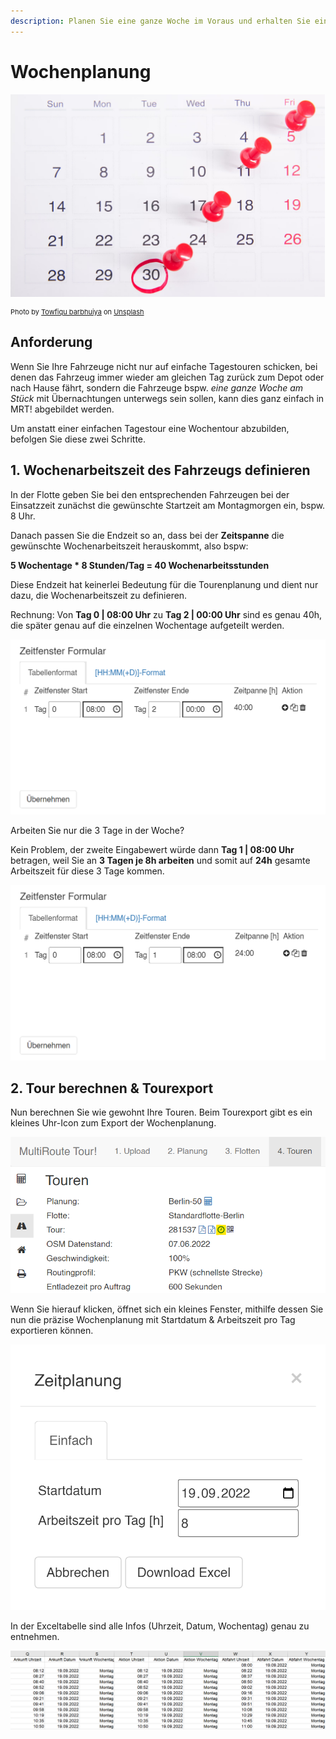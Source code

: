 ```yaml
---
description: Planen Sie eine ganze Woche im Voraus und erhalten Sie einen detaillierten Plan, wer wann wo hinfahren muss.
---
```


# Wochenplanung

![!](assets/Wochenplanung.png)

<div style="font-size: 11px">Photo by <a href="https://unsplash.com/de/@towfiqu999999">Towfiqu barbhuiya</a> on <a href="https://unsplash.com/de/fotos/einen-kalender-mit-daran-angehefteten-roten-druckknopfen-bwOAixLG0uc">Unsplash</a></div>

## Anforderung 
Wenn Sie Ihre Fahrzeuge nicht nur auf einfache Tagestouren schicken, bei denen das Fahrzeug immer wieder am gleichen Tag zurück zum Depot oder nach Hause fährt, sondern die Fahrzeuge bspw. *eine ganze Woche am Stück* mit Übernachtungen unterwegs sein sollen, kann dies ganz einfach in MRT! abgebildet werden. 

Um anstatt einer einfachen Tagestour eine Wochentour abzubilden, befolgen Sie diese zwei Schritte.

## 1. Wochenarbeitszeit des Fahrzeugs definieren 

In der Flotte geben Sie bei den entsprechenden Fahrzeugen bei der Einsatzzeit zunächst die gewünschte Startzeit am Montagmorgen ein, bspw. 8 Uhr. 

Danach passen Sie die Endzeit so an, dass bei der **Zeitspanne** die gewünschte Wochenarbeitszeit herauskommt, also bspw:

**5 Wochentage * 8 Stunden/Tag = 40 Wochenarbeitsstunden**

Diese Endzeit hat keinerlei Bedeutung für die Tourenplanung und dient nur dazu, die Wochenarbeitszeit zu definieren. 

Rechnung: Von **Tag 0 | 08:00 Uhr** zu **Tag 2 | 00:00 Uhr** sind es genau 40h, die später genau auf die einzelnen Wochentage aufgeteilt werden. 

![](assets/wochenplanung-40h.png)

Arbeiten Sie nur die 3 Tage in der Woche?

Kein Problem, der zweite Eingabewert würde dann **Tag 1 | 08:00 Uhr** betragen, weil Sie an **3 Tagen je 8h arbeiten** und somit auf **24h** gesamte Arbeitszeit für diese 3 Tage kommen.

![](assets/wochenplanung-24h.png)

## 2. Tour berechnen & Tourexport

Nun berechnen Sie wie gewohnt Ihre Touren. Beim Tourexport gibt es ein kleines Uhr-Icon zum Export der Wochenplanung. 

![](assets/wochenplanung-export.png)

Wenn Sie hierauf klicken, öffnet sich ein kleines Fenster, mithilfe dessen Sie nun die präzise Wochenplanung mit Startdatum & Arbeitszeit pro Tag exportieren können. 

![](assets/wochenplanung-excel.png)

In der Exceltabelle sind alle Infos (Uhrzeit, Datum, Wochentag) genau zu entnehmen.

![](assets/wochenplanung-excelexport.png)


